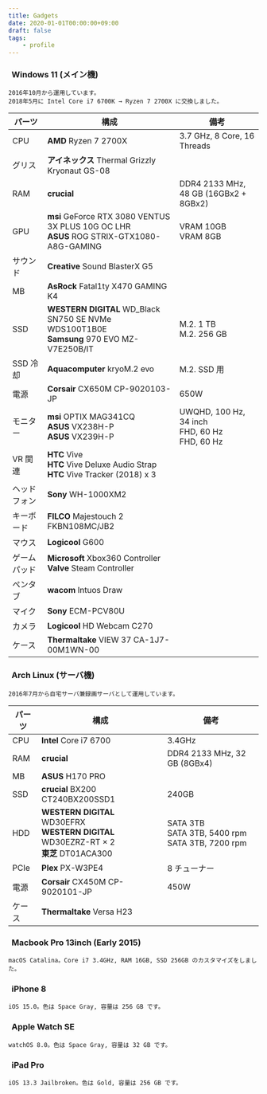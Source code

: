 ```yaml
---
title: Gadgets
date: 2020-01-01T00:00:00+09:00
draft: false
tags:
    - profile
---
```


<link rel="stylesheet" href="https://use.fontawesome.com/releases/v5.13.0/css/all.css">
<style>
i {
    margin-right: 0.4em;
}
</style>

### <i class="fas fa-desktop"></i> Windows 11 (メイン機)  
    2016年10月から運用しています。
    2018年5月に Intel Core i7 6700K → Ryzen 7 2700X に交換しました。  


|パーツ           |構成        |備考        |
|-----------------|------------|------------|
| CPU | __AMD__ Ryzen 7 2700X <a href="https://www.amd.com/ja/products/cpu/amd-ryzen-7-2700x" target="_blank"><i class="fas fa-external-link-alt"></i></a> | 3.7 GHz, 8 Core, 16 Threads |
|グリス| **アイネックス** Thermal Grizzly Kryonaut GS-08 <a href="http://www.ainex.jp/products/gs-08/" target="_blank"><i class="fas fa-external-link-alt"></i></a> |
|RAM|**crucial** <a href="http://www.crucial.jp/jpn/ja/memory-desktop" target="_blank"><i class="fas fa-external-link-alt"></i></a> | DDR4 2133 MHz, 48 GB (16GBx2 + 8GBx2) |
|GPU| **msi** GeForce RTX 3080 VENTUS 3X PLUS 10G OC LHR <a href="https://www.msi.com/Graphics-Card/GeForce-RTX-3080-VENTUS-3X-PLUS-10G-OC-LHR" target="_blank"><i class="fas fa-external-link-alt"></i></a> <br> **ASUS** ROG STRIX-GTX1080-A8G-GAMING <a href="https://www.asus.com/jp/Graphics-Cards/ROG-STRIX-GTX1080-A8G-GAMING/" target="_blank"><i class="fas fa-external-link-alt"></i></a> | VRAM 10GB <br> VRAM 8GB |
|サウンド| **Creative** Sound BlasterX G5 <a href="https://jp.creative.com/p/sound-blaster/sound-blasterx-g5" target="_blank"><i class="fas fa-external-link-alt"></i></a> |
|MB| **AsRock** Fatal1ty X470 GAMING K4 <a href="http://www.asrock.com/MB/AMD/Fatal1ty%20X470%20Gaming%20K4/index.asp" target="_blank"><i class="fas fa-external-link-alt"></i></a> |
|SSD| **WESTERN DIGITAL** WD_Black SN750 SE NVMe WDS100T1B0E <a href="https://shop.westerndigital.com/ja-jp/products/internal-drives/wd-black-sn750-se-nvme-ssd#WDS100T1B0E" target="_blank"><i class="fas fa-external-link-alt"></i></a> <br> **Samsung** 970 EVO MZ-V7E250B/IT <a href="http://www.itgm.co.jp/product/ssd970evo/" target="_blank"><i class="fas fa-external-link-alt"></i></a> | M.2. 1 TB <br> M.2. 256 GB |
|SSD 冷却| **Aquacomputer** kryoM.2 evo <a href="https://shop.aquacomputer.de/product_info.php?language=en&products_id=3659" target="_blank"><i class="fas fa-external-link-alt"></i></a> | M.2. SSD 用 |
|電源| **Corsair** CX650M CP-9020103-JP <a href="http://www.links.co.jp/item/cx650m/" target="_blank"><i class="fas fa-external-link-alt"></i></a> | 650W |
|モニター| **msi** OPTIX MAG341CQ <a href="https://jp.msi.com/Monitor/Optix-MAG341CQ" target="_blank"><i class="fas fa-external-link-alt"></i></a> <br> **ASUS** VX238H-P <a href="https://www.asus.com/jp/Monitors/VX238HP/" target="_blank"><i class="fas fa-external-link-alt"></i></a> <br> **ASUS** VX239H-P <a href="https://www.asus.com/jp/Monitors/VX239H/" target="_blank"><i class="fas fa-external-link-alt"></i></a> | UWQHD, 100 Hz, 34 inch <br> FHD, 60 Hz <br> FHD, 60 Hz |
|VR 関連| **HTC** Vive <a href="https://www.vive.com/jp/" target="_blank"><i class="fas fa-external-link-alt"></i></a> <br> **HTC** Vive Deluxe Audio Strap <a href="https://www.vive.com/jp/vive-deluxe-audio-strap/" target="_blank"><i class="fas fa-external-link-alt"></i></a> <br> **HTC** Vive Tracker (2018) x 3 <a href="http://vive.degica.com/cart/populate?variants[45950]=1" target="_blank"><i class="fas fa-external-link-alt"></i></a> |
|ヘッドフォン| **Sony** WH-1000XM2 <a href="https://www.sony.jp/headphone/products/WH-1000XM2/" target="_blank"><i class="fas fa-external-link-alt"></i></a> |
|キーボード| **FILCO** Majestouch 2 FKBN108MC/JB2 <a href="https://www.diatec.co.jp/products/det.php?prod_c=756" target="_blank"><i class="fas fa-external-link-alt"></i></a> |
|マウス| **Logicool** G600 <a href="https://gaming.logicool.co.jp/ja-jp/products/gaming-mice/g600-mmo-gaming-mouse.html" target="_blank"><i class="fas fa-external-link-alt"></i></a> |
|ゲームパッド| **Microsoft** Xbox360 Controller <a href="https://www.microsoft.com/accessories/ja-jp/products/gaming/xbox-360-controller-for-windows/52a-00006" target="_blank"><i class="fas fa-external-link-alt"></i></a> <br> **Valve** Steam Controller <a href="http://store.steampowered.com/app/353370?l=japanese" target="_blank"><i class="fas fa-external-link-alt"></i></a> |
|ペンタブ| **wacom** Intuos Draw <a href="http://www.wacom.com/ja-jp/products/intuos-draw" target="_blank"><i class="fas fa-external-link-alt"></i></a> |
|マイク| **Sony** ECM-PCV80U <a href="https://www.sony.jp/microphone/products/ECM-PCV80U/" target="_blank"><i class="fas fa-external-link-alt"></i></a> |
|カメラ| **Logicool** HD Webcam C270 <a href="https://www.logicool.co.jp/ja-jp/product/hd-webcam-c270" target="_blank"><i class="fas fa-external-link-alt"></i></a> |
|ケース| **Thermaltake** VIEW 37 CA-1J7-00M1WN-00 <a href="https://www.ask-corp.jp/products/thermaltake/middle-pccase/view-37.html" target="_blank"><i class="fas fa-external-link-alt"></i></a> |


### <i class="fas fa-server"></i> Arch Linux (サーバ機)  
    2016年7月から自宅サーバ兼録画サーバとして運用しています。

|パーツ           |構成        |備考        |
|-----------------|------------|------------|
|CPU| **Intel** Core i7 6700 <a href="http://www.intel.co.jp/content/www/jp/ja/products/processors/core/core-vpro/i7-6700.html" target="_blank"><i class="fas fa-external-link-alt"></i></a> | 3.4GHz |
|RAM| **crucial** <a href="http://www.crucial.jp/jpn/ja/memory-desktop" target="_blank"><i class="fas fa-external-link-alt"></i></a> | DDR4 2133 MHz, 32 GB (8GBx4) |
|MB| **ASUS** H170 PRO <a href="https://www.asus.com/jp/Motherboards/H170-PRO/" target="_blank"><i class="fas fa-external-link-alt"></i></a> |
|SSD| **crucial** BX200 CT240BX200SSD1 | 240GB |
|HDD| **WESTERN DIGITAL** WD30EFRX <br> **WESTERN DIGITAL** WD30EZRZ-RT × 2 <br> **東芝** DT01ACA300 | SATA 3TB <br> SATA 3TB, 5400 rpm <br> SATA 3TB, 7200 rpm |
|PCIe| **Plex** PX-W3PE4 <a href="http://www.plex-net.co.jp/product/px-w3pe4/" target="_blank"><i class="fas fa-external-link-alt"></i></a> | 8 チューナー |
|電源| **Corsair** CX450M CP-9020101-JP <a href="http://www.links.co.jp/item/cx450m/" target="_blank"><i class="fas fa-external-link-alt"></i></a> | 450W |
|ケース| **Thermaltake** Versa H23 <a href="http://www.thermaltake.com/products-model.aspx?id=C_00002304" target="_blank"><i class="fas fa-external-link-alt"></i></a>|

### <i class="fas fa-laptop"></i> Macbook Pro 13inch (Early 2015)  
    macOS Catalina。Core i7 3.4GHz, RAM 16GB, SSD 256GB のカスタマイズをしました。

### <i class="fas fa-mobile"></i> iPhone 8
    iOS 15.0。色は Space Gray, 容量は 256 GB です。

### <i class="fas fa-watch"></i> Apple Watch SE
    watchOS 8.0。色は Space Gray, 容量は 32 GB です。

### <i class="fas fa-tablet"></i> iPad Pro
    iOS 13.3 Jailbroken。色は Gold, 容量は 256 GB です。
